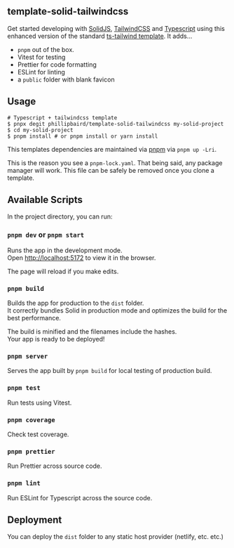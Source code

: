 ## template-solid-tailwindcss

Get started developing with [SolidJS](https://www.solidjs.com/), [TailwindCSS](https://tailwindcss.com/) and [Typescript](https://www.typescriptlang.org/) using this enhanced version of the standard [ts-tailwind template](https://github.com/solidjs/templates).
It adds...
- `pnpm` out of the box.
- Vitest for testing
- Prettier for code formatting
- ESLint for linting
- a `public` folder with blank favicon

## Usage

```shell
# Typescript + tailwindcss template
$ pnpx degit phillipbaird/template-solid-tailwindcss my-solid-project
$ cd my-solid-project
$ pnpm install # or pnpm install or yarn install
```

This templates dependencies are maintained via [pnpm](https://pnpm.io) via `pnpm up -Lri`.

This is the reason you see a `pnpm-lock.yaml`. That being said, any package manager will work. This file can be safely be removed once you clone a template.

## Available Scripts

In the project directory, you can run:

### `pnpm dev` or `pnpm start`

Runs the app in the development mode.<br>
Open [http://localhost:5172](http://localhost:5172) to view it in the browser.

The page will reload if you make edits.<br>

### `pnpm build`

Builds the app for production to the `dist` folder.<br>
It correctly bundles Solid in production mode and optimizes the build for the best performance.

The build is minified and the filenames include the hashes.<br>
Your app is ready to be deployed!

### `pnpm server`

Serves the app built by `pnpm build` for local testing of production build.

### `pnpm test`

Run tests using Vitest.

### `pnpm coverage`

Check test coverage.

### `pnpm prettier`

Run Prettier across source code.

### `pnpm lint`

Run ESLint for Typescript across the source code.


## Deployment

You can deploy the `dist` folder to any static host provider (netlify, etc. etc.)
